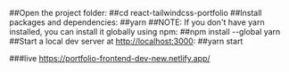 ##Open the project folder:
##cd react-tailwindcss-portfolio
##Install packages and dependencies:
##yarn
##NOTE: If you don't have yarn installed, you can install it globally using npm:
##npm install --global yarn
##Start a local dev server at <http://localhost:3000>:
##yarn start

###live
https://portfolio-frontend-dev-new.netlify.app/
